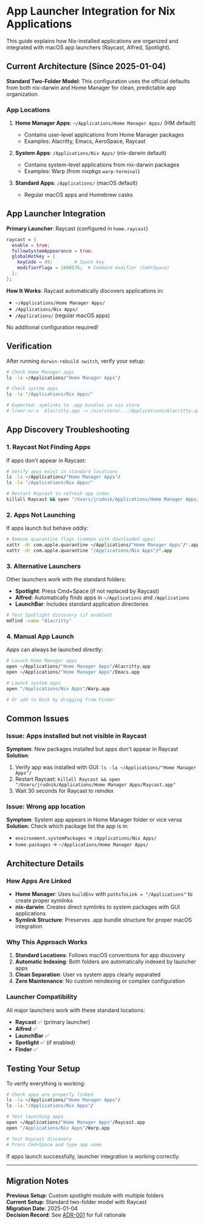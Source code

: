 # App Launcher Integration for Nix Applications

This guide explains how Nix-installed applications are organized and integrated with macOS app launchers (Raycast, Alfred, Spotlight).

## Current Architecture (Since 2025-01-04)

**Standard Two-Folder Model**: This configuration uses the official defaults from both nix-darwin and Home Manager for clean, predictable app organization.

### App Locations

1. **Home Manager Apps**: `~/Applications/Home Manager Apps/` (HM default)
   - Contains user-level applications from Home Manager packages
   - Examples: Alacritty, Emacs, AeroSpace, Raycast

2. **System Apps**: `/Applications/Nix Apps/` (nix-darwin default)
   - Contains system-level applications from nix-darwin packages
   - Examples: Warp (from nixpkgs `warp-terminal`)

3. **Standard Apps**: `/Applications/` (macOS default)
   - Regular macOS apps and Homebrew casks

## App Launcher Integration

**Primary Launcher**: Raycast (configured in `home.raycast`)

```nix
raycast = {
  enable = true;
  followSystemAppearance = true;
  globalHotkey = {
    keyCode = 49;        # Space key
    modifierFlags = 1048576;  # Command modifier (Cmd+Space)
  };
};
```

**How It Works**: Raycast automatically discovers applications in:
- `~/Applications/Home Manager Apps/`
- `/Applications/Nix Apps/`
- `/Applications/` (regular macOS apps)

No additional configuration required!

## Verification

After running `darwin-rebuild switch`, verify your setup:

```bash
# Check Home Manager apps
ls -la ~/Applications/"Home Manager Apps"/

# Check system apps  
ls -la "/Applications/Nix Apps/"

# Expected: symlinks to .app bundles in nix store
# lrwxr-xr-x  Alacritty.app -> /nix/store/.../Applications/Alacritty.app
```

## App Discovery Troubleshooting

### 1. Raycast Not Finding Apps

If apps don't appear in Raycast:

```bash
# Verify apps exist in standard locations
ls -la ~/Applications/"Home Manager Apps"/
ls -la "/Applications/Nix Apps/"

# Restart Raycast to refresh app index
killall Raycast && open "/Users/jrudnik/Applications/Home Manager Apps/Raycast.app"
```

### 2. Apps Not Launching

If apps launch but behave oddly:

```bash
# Remove quarantine flags (common with downloaded apps)
xattr -dr com.apple.quarantine ~/Applications/"Home Manager Apps"/*.app
xattr -dr com.apple.quarantine "/Applications/Nix Apps"/*.app
```

### 3. Alternative Launchers

Other launchers work with the standard folders:

- **Spotlight**: Press Cmd+Space (if not replaced by Raycast)
- **Alfred**: Automatically finds apps in `~/Applications` and `/Applications`
- **LaunchBar**: Includes standard application directories

```bash
# Test Spotlight discovery (if enabled)
mdfind -name "Alacritty"
```

### 4. Manual App Launch

Apps can always be launched directly:

```bash
# Launch Home Manager apps
open ~/Applications/"Home Manager Apps"/Alacritty.app
open ~/Applications/"Home Manager Apps"/Emacs.app

# Launch system apps
open "/Applications/Nix Apps"/Warp.app

# Or add to Dock by dragging from Finder
```

## Common Issues

### Issue: Apps installed but not visible in Raycast

**Symptom**: New packages installed but apps don't appear in Raycast
**Solution**:
1. Verify app was installed with GUI: `ls -la ~/Applications/"Home Manager Apps"/`
2. Restart Raycast: `killall Raycast && open "/Users/jrudnik/Applications/Home Manager Apps/Raycast.app"`
3. Wait 30 seconds for Raycast to reindex

### Issue: Wrong app location

**Symptom**: System app appears in Home Manager folder or vice versa
**Solution**: Check which package list the app is in:
- `environment.systemPackages` → `/Applications/Nix Apps/`
- `home.packages` → `~/Applications/Home Manager Apps/`

## Architecture Details

### How Apps Are Linked

- **Home Manager**: Uses `buildEnv` with `pathsToLink = "/Applications"` to create proper symlinks
- **nix-darwin**: Creates direct symlinks to system packages with GUI applications
- **Symlink Structure**: Preserves .app bundle structure for proper macOS integration

### Why This Approach Works

1. **Standard Locations**: Follows macOS conventions for app discovery
2. **Automatic Indexing**: Both folders are automatically indexed by launcher apps
3. **Clean Separation**: User vs system apps clearly separated
4. **Zero Maintenance**: No custom reindexing or complex configuration

### Launcher Compatibility

All major launchers work with these standard locations:
- **Raycast** ✅ (primary launcher)
- **Alfred** ✅ 
- **LaunchBar** ✅
- **Spotlight** ✅ (if enabled)
- **Finder** ✅

## Testing Your Setup

To verify everything is working:

```bash
# Check apps are properly linked
ls -la ~/Applications/"Home Manager Apps"/
ls -la "/Applications/Nix Apps"/

# Test launching apps
open ~/Applications/"Home Manager Apps"/Raycast.app
open "/Applications/Nix Apps"/Warp.app

# Test Raycast discovery
# Press Cmd+Space and type app name
```

If apps launch successfully, launcher integration is working correctly.

---

## Migration Notes

**Previous Setup**: Custom spotlight module with multiple folders  
**Current Setup**: Standard two-folder model with Raycast  
**Migration Date**: 2025-01-04  
**Decision Record**: See [ADR-001](adr-001-app-organization.md) for full rationale
